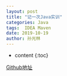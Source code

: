 ```yaml
---
layout: post
title: "记一次Java实训"
categories: Java
tags:  IDEA Maven 
date: 2019-10-19
author: 孙光林
---
```

* content
{:toc}

<a href = "https://github.com/MuXTing/ShiXunInNUIST" _blank = target > Github地址</a>
